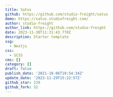 ```yaml
---
title: Satus
github: https://github.com/studio-freight/satus
demo: https://satus.studiofreight.com/
author: studio-freight
author_link: https://github.com/studio-freight
date: 2023-11-30T11:31:43.770Z
description: Starter template
ssg:
  - Nextjs
css:
  - SCSS
cms: []
category: []
draft: false
publish_date: '2021-10-06T19:54:34Z'
update_date: '2023-11-29T15:22:57Z'
github_star: 239
github_fork: 32
---
```

